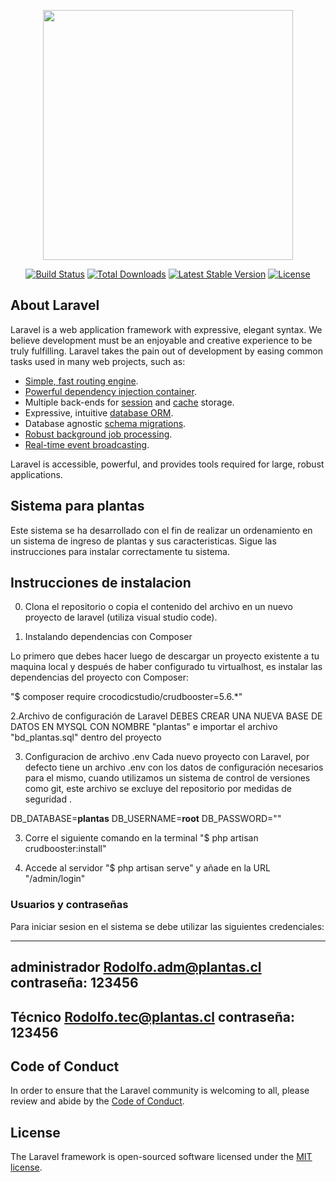 <p align="center"><a href="https://laravel.com" target="_blank"><img src="https://raw.githubusercontent.com/laravel/art/master/logo-lockup/5%20SVG/2%20CMYK/1%20Full%20Color/laravel-logolockup-cmyk-red.svg" width="400"></a></p>

<p align="center">
<a href="https://travis-ci.org/laravel/framework"><img src="https://travis-ci.org/laravel/framework.svg" alt="Build Status"></a>
<a href="https://packagist.org/packages/laravel/framework"><img src="https://img.shields.io/packagist/dt/laravel/framework" alt="Total Downloads"></a>
<a href="https://packagist.org/packages/laravel/framework"><img src="https://img.shields.io/packagist/v/laravel/framework" alt="Latest Stable Version"></a>
<a href="https://packagist.org/packages/laravel/framework"><img src="https://img.shields.io/packagist/l/laravel/framework" alt="License"></a>
</p>

## About Laravel

Laravel is a web application framework with expressive, elegant syntax. We believe development must be an enjoyable and creative experience to be truly fulfilling. Laravel takes the pain out of development by easing common tasks used in many web projects, such as:

- [Simple, fast routing engine](https://laravel.com/docs/routing).
- [Powerful dependency injection container](https://laravel.com/docs/container).
- Multiple back-ends for [session](https://laravel.com/docs/session) and [cache](https://laravel.com/docs/cache) storage.
- Expressive, intuitive [database ORM](https://laravel.com/docs/eloquent).
- Database agnostic [schema migrations](https://laravel.com/docs/migrations).
- [Robust background job processing](https://laravel.com/docs/queues).
- [Real-time event broadcasting](https://laravel.com/docs/broadcasting).

Laravel is accessible, powerful, and provides tools required for large, robust applications.

## Sistema para plantas 

Este sistema se ha desarrollado con el fin de realizar un ordenamiento en un sistema de ingreso de plantas y sus caracteristicas.
Sigue las instrucciones para instalar correctamente tu sistema.

## Instrucciones de instalacion

0. Clona el repositorio o copia el contenido del archivo en un nuevo proyecto de laravel (utiliza visual studio code).


1. Instalando dependencias con Composer

Lo primero que debes hacer luego de descargar un proyecto existente a tu maquina local y después de haber configurado tu virtualhost, es instalar las dependencias del proyecto con Composer:

"$ composer require crocodicstudio/crudbooster=5.6.*"


2.Archivo de configuración de Laravel
DEBES CREAR UNA NUEVA BASE DE DATOS EN MYSQL CON NOMBRE "plantas" e importar el archivo "bd_plantas.sql" dentro del proyecto


3. Configuracion de archivo .env
Cada nuevo proyecto con Laravel, por defecto tiene un archivo .env con los datos de configuración necesarios para el mismo, cuando utilizamos un sistema de control de versiones como git, este archivo se excluye del repositorio por medidas de seguridad .

DB_DATABASE=**plantas**
DB_USERNAME=**root**
DB_PASSWORD=""


3. Corre el siguiente comando en la terminal 
"$ php artisan crudbooster:install"



4. Accede al servidor
"$ php artisan serve"
y añade en la URL "/admin/login"



### Usuarios y contraseñas 
Para iniciar sesion en el sistema se debe utilizar las siguientes credenciales:

------------------------------------
administrador
Rodolfo.adm@plantas.cl
contraseña: 123456
------------------------------------
Técnico
Rodolfo.tec@plantas.cl
contraseña: 123456
------------------------------------


## Code of Conduct
In order to ensure that the Laravel community is welcoming to all, please review and abide by the [Code of Conduct](https://laravel.com/docs/contributions#code-of-conduct).


## License
The Laravel framework is open-sourced software licensed under the [MIT license](https://opensource.org/licenses/MIT).
